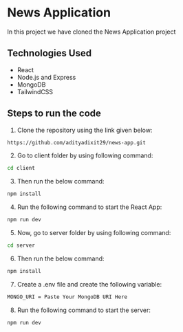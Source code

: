 # News Application

In this project we have cloned the News Application project

## Technologies Used

- React
- Node.js and Express
- MongoDB
- TailwindCSS

## Steps to run the code

1. Clone the repository using the link given below:
```bash
https://github.com/adityadixit29/news-app.git
```
2. Go to client folder by using following command:
```bash
cd client
```
3. Then run the below command:
```bash
npm install
```
4. Run the following command to start the React App:
```bash
npm run dev
```
5. Now, go to server folder by using following command:
```bash
cd server
```
6. Then run the below command:
```bash
npm install
```
7. Create a .env file and create the following variable:
```bash
MONGO_URI = Paste Your MongoDB URI Here
```
8. Run the following command to start the server:
```bash
npm run dev
```
